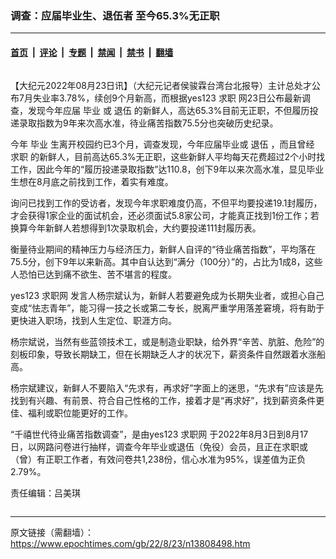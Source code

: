 ### 调查：应届毕业生、退伍者 至今65.3%无正职

---

#### [首页](../../../..?n13808498) &nbsp;|&nbsp; [评论](../../../../../epoch-comment?n13808498) &nbsp;|&nbsp; [专题](../../../../../epoch-special?n13808498) &nbsp;|&nbsp; [禁闻](../../../../../epoch-news?n13808498) &nbsp;|&nbsp; [禁书](../../../../../books?n13808498) &nbsp;|&nbsp; [翻墙](https://github.com/gfw-breaker/nogfw/blob/master/README.md?n13808498)


<div class="column" id="artbody" itemprop="articleBody">
 <!-- article content begin -->
 <p>
  【大纪元2022年08月23日讯】（大纪元记者侯骏霖台湾台北报导）主计总处才公布7月失业率3.78%，续创9个月新高，而根据yes123
  <ok href="https://www.epochtimes.com/gb/tag/%E6%B1%82%E8%81%8C.html">
   求职
  </ok>
  网23日公布最新调查，发现今年应届
  <ok href="https://www.epochtimes.com/gb/tag/%E6%AF%95%E4%B8%9A.html">
   毕业
  </ok>
  或
  <ok href="https://www.epochtimes.com/gb/tag/%E9%80%80%E4%BC%8D.html">
   退伍
  </ok>
  的新鲜人，高达65.3%目前无正职，不但履历投递录取指数为9年来次高水准，待业痛苦指数75.5分也突破历史纪录。
 </p>
 <p>
  今年
  <ok href="https://www.epochtimes.com/gb/tag/%E6%AF%95%E4%B8%9A.html">
   毕业
  </ok>
  生离开校园约已3个月，调查发现，今年应届毕业或
  <ok href="https://www.epochtimes.com/gb/tag/%E9%80%80%E4%BC%8D.html">
   退伍
  </ok>
  ，而且曾经
  <ok href="https://www.epochtimes.com/gb/tag/%E6%B1%82%E8%81%8C.html">
   求职
  </ok>
  的新鲜人，目前高达65.3%无正职，这些新鲜人平均每天花费超过2个小时找工作，因此今年的“履历投递录取指数”达110.8，创下9年以来次高水准，显见毕业生想在8月底之前找到工作，着实有难度。
 </p>
 <p>
  询问已找到工作的受访者，发现今年求职难度仍高，不但平均要投递19.1封履历，才会获得1家企业的面试机会，还必须面试5.8家公司，才能真正找到1份工作；若换算今年新鲜人若想得到1次录取机会，大约要投递111封履历表。
 </p>
 <p>
  衡量待业期间的精神压力与经济压力，新鲜人自评的“待业痛苦指数”，平均落在75.5分，创下9年以来新高。其中自认达到“满分（100分）”的，占比为1成8，这些人恐怕已达到痛不欲生、苦不堪言的程度。
 </p>
 <p>
  yes123
  <ok href="https://www.epochtimes.com/gb/tag/%E6%B1%82%E8%81%8C%E7%BD%91.html">
   求职网
  </ok>
  发言人杨宗斌认为，新鲜人若要避免成为长期失业者，或担心自己变成“怯志青年”，能习得一技之长或第二专长，脱离严重学用落差窘境，将有助于更快进入职场，找到人生定位、职涯方向。
 </p>
 <p>
  杨宗斌说，当然有些蓝领技术工，或是制造业职缺，给外界“辛苦、肮脏、危险”的刻板印象，导致长期缺工，但在长期缺乏人才的状况下，薪资条件自然跟着水涨船高。
 </p>
 <p>
  杨宗斌建议，新鲜人不要陷入“先求有，再求好”字面上的迷思，“先求有”应该是先找到有兴趣、有前景、符合自己性格的工作，接着才是“再求好”，找到薪资条件更佳、福利或职位能更好的工作。
 </p>
 <p>
  “千禧世代待业痛苦指数调查”，是由yes123
  <ok href="https://www.epochtimes.com/gb/tag/%E6%B1%82%E8%81%8C%E7%BD%91.html">
   求职网
  </ok>
  于2022年8月3日到8月17日，以网路问卷进行抽样，调查今年毕业或退伍（免役）会员，且正在求职或（曾）有正职工作者，有效问卷共1,238份，信心水准为95%，误差值为正负2.79%。
 </p>
 <p>
  责任编辑：吕美琪
 </p>
 <!-- article content end -->
</div>


---

原文链接（需翻墙）：https://www.epochtimes.com/gb/22/8/23/n13808498.htm